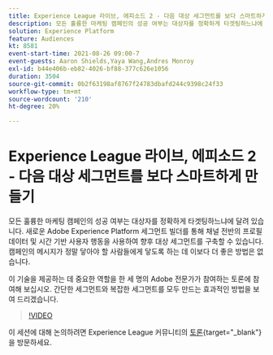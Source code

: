 ```yaml
---
title: Experience League 라이브, 에피소드 2 - 다음 대상 세그먼트를 보다 스마트하게 만들기
description: 모든 훌륭한 마케팅 캠페인의 성공 여부는 대상자를 정확하게 타겟팅하느냐에 달려 있습니다. 새로운 Adobe Experience Platform 세그먼트 빌더를 통해 채널 전반의 프로필 데이터 및 시간 기반 사용자 행동을 사용하여 향후 대상 세그먼트를 구축할 수 있습니다. 메시지를 가장 많이 들어야 하는 사람에게 메시지를 전달하는 데 이보다 더 좋은 방법은 없습니다. 이 기술을 제공하는 데 중요한 역할을 한 세 명의 Adobe 전문가가 참여하는 토론에 참여해 보십시오. 간단한 세그먼트와 복잡한 세그먼트를 모두 만드는 효과적인 방법을 보여 드리겠습니다.
solution: Experience Platform
feature: Audiences
kt: 8581
event-start-time: 2021-08-26 09:00-7
event-guests: Aaron Shields,Yaya Wang,Andres Monroy
exl-id: b44e406b-eb82-4026-bf88-377c626e1056
duration: 3504
source-git-commit: 0b2f63198af8767f24783dbafd244c9398c24f33
workflow-type: tm+mt
source-wordcount: '210'
ht-degree: 20%

---
```


# Experience League 라이브, 에피소드 2 - 다음 대상 세그먼트를 보다 스마트하게 만들기

모든 훌륭한 마케팅 캠페인의 성공 여부는 대상자를 정확하게 타겟팅하느냐에 달려 있습니다. 새로운 Adobe Experience Platform 세그먼트 빌더를 통해 채널 전반의 프로필 데이터 및 시간 기반 사용자 행동을 사용하여 향후 대상 세그먼트를 구축할 수 있습니다. 캠페인의 메시지가 정말 닿아야 할 사람들에게 닿도록 하는 데 이보다 더 좋은 방법은 없습니다.

이 기술을 제공하는 데 중요한 역할을 한 세 명의 Adobe 전문가가 참여하는 토론에 참여해 보십시오. 간단한 세그먼트와 복잡한 세그먼트를 모두 만드는 효과적인 방법을 보여 드리겠습니다.

>[!VIDEO](https://video.tv.adobe.com/v/336422/?quality=12&learn=on)

이 세션에 대해 논의하려면 Experience League 커뮤니티의 [토론](https://experienceleaguecommunities.adobe.com/t5/adobe-experience-platform/questions-and-discussion-for-experience-league-live-ep-2-make/m-p/420645?profile.language=ko#M68){target="_blank"}을 방문하세요.

